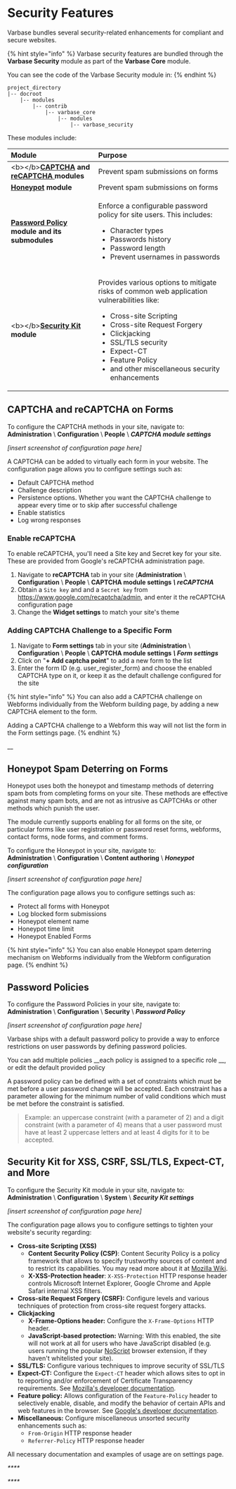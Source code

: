 # Security Features

Varbase bundles several security-related enhancements for compliant and secure websites.

{% hint style="info" %}
Varbase security features are bundled through the **Varbase Security** module as part of the **Varbase Core** module.

You can see the code of the Varbase Security module in:
{% endhint %}

```text
project_directory
|-- docroot
    |-- modules
        |-- contrib
            |-- varbase_core
                |-- modules
                    |-- varbase_security
```

These modules include:

<table>
  <thead>
    <tr>
      <th style="text-align:left">Module</th>
      <th style="text-align:left">Purpose</th>
    </tr>
  </thead>
  <tbody>
    <tr>
      <td style="text-align:left">&lt;b&gt;&lt;/b&gt;<a href="https://www.drupal.org/project/captcha"><b>CAPTCHA</b></a><b> and </b>
        <a
        href="https://www.drupal.org/project/recaptcha"><b>reCAPTCHA</b>
          </a><b> modules</b>
      </td>
      <td style="text-align:left">Prevent spam submissions on forms</td>
    </tr>
    <tr>
      <td style="text-align:left"><a href="https://www.drupal.org/project/honeypot"><b>Honeypot</b></a><b> module</b>
      </td>
      <td style="text-align:left">Prevent spam submissions on forms</td>
    </tr>
    <tr>
      <td style="text-align:left"><a href="https://www.drupal.org/project/password_policy"><b>Password Policy</b></a><b> module and its submodules</b>
      </td>
      <td style="text-align:left">
        <p>Enforce a configurable password policy for site users. This includes:</p>
        <ul>
          <li>Character types</li>
          <li>Passwords history</li>
          <li>Password length</li>
          <li>Prevent usernames in passwords</li>
        </ul>
      </td>
    </tr>
    <tr>
      <td style="text-align:left">&lt;b&gt;&lt;/b&gt;<a href="https://www.drupal.org/project/seckit"><b>Security Kit</b></a><b> module</b>
      </td>
      <td style="text-align:left">
        <p>Provides various options to mitigate risks of common web application vulnerabilities
          like:</p>
        <ul>
          <li>Cross-site Scripting</li>
          <li>Cross-site Request Forgery</li>
          <li>Clickjacking</li>
          <li>SSL/TLS security</li>
          <li>Expect-CT</li>
          <li>Feature Policy</li>
          <li>and other miscellaneous security enhancements</li>
        </ul>
      </td>
    </tr>
  </tbody>
</table>

## CAPTCHA and reCAPTCHA on Forms

To configure the CAPTCHA methods in your site, navigate to:  
**Administration** \ **Configuration** \ **People** \ _**CAPTCHA module settings**_

_\[insert screenshot of configuration page here\]_

A CAPTCHA can be added to virtually each form in your website. The configuration page allows you to configure settings such as:

* Default CAPTCHA method
* Challenge description
* Persistence options. Whether you want the CAPTCHA challenge to appear every time or to skip after successful challenge
* Enable statistics
* Log wrong responses

### Enable reCAPTCHA

To enable reCAPTCHA, you'll need a Site key and Secret key for your site. These are provided from Google's reCAPTCHA administration page.

1. Navigate to **reCAPTCHA** tab in your site \(**Administration** \ **Configuration** \ **People** \ **CAPTCHA module settings** _**\ reCAPTCHA**_
2. Obtain a `Site key` and and a `Secret key` from https://www.google.com/recaptcha/admin, and enter it the reCAPTCHA configuration page
3. Change the **Widget settings** to match your site's theme

### Adding CAPTCHA Challenge to a Specific Form 

1. Navigate to **Form settings** tab in your site \(**Administration** \ **Configuration** \ **People** \ **CAPTCHA module settings** _**\ Form settings**_
2. Click on "**+ Add captcha point**" to add a new form to the list
3. Enter the form ID \(e.g. user\_register\_form\) and choose the enabled CAPTCHA type on it, or keep it as the default challenge configured for the site

{% hint style="info" %}
You can also add a CAPTCHA challenge on Webforms individually from the Webform building page, by adding a new CAPTCHA element to the form.

Adding a CAPTCHA challenge to a Webform this way will not list the form in the Form settings page.
{% endhint %}

\_\_

## Honeypot Spam Deterring on Forms

Honeypot uses both the honeypot and timestamp methods of deterring spam bots from completing forms on your site. These methods are effective against many spam bots, and are not as intrusive as CAPTCHAs or other methods which punish the user.

The module currently supports enabling for all forms on the site, or particular forms like user registration or password reset forms, webforms, contact forms, node forms, and comment forms.

To configure the Honeypot in your site, navigate to:  
**Administration** \ **Configuration** \ **Content authoring** \ _**Honeypot configuration**_

_\[insert screenshot of configuration page here\]_

The configuration page allows you to configure settings such as:

* Protect all forms with Honeypot
* Log blocked form submissions
* Honeypot element name
* Honeypot time limit
* Honeypot Enabled Forms

{% hint style="info" %}
You can also enable Honeypot spam deterring mechanism on Webforms individually from the Webform configuration page.
{% endhint %}



## Password Policies

To configure the Password Policies in your site, navigate to:  
**Administration** \ **Configuration** \ **Security** \ _**Password Policy**_

_\[insert screenshot of configuration page here\]_

Varbase ships with a default password policy to provide a way to enforce restrictions on user passwords by defining password policies.

You can add multiple policies __each policy is assigned to a specific role __, or edit the default provided policy 

A password policy can be defined with a set of constraints which must be met before a user password change will be accepted. Each constraint has a parameter allowing for the minimum number of valid conditions which must be met before the constraint is satisfied.

> Example: an uppercase constraint \(with a parameter of 2\) and a digit constraint \(with a parameter of 4\) means that a user password must have at least 2 uppercase letters and at least 4 digits for it to be accepted.



## Security Kit for XSS, CSRF, SSL/TLS, Expect-CT, and More

To configure the Security Kit module in your site, navigate to:  
**Administration** \ **Configuration** \ **System** \ _**Security Kit settings**_

_\[insert screenshot of configuration page here\]_

The configuration page allows you to configure settings to tighten your website's security regarding:

* **Cross-site Scripting \(XSS\)**
  * **Content Security Policy \(CSP\)**: Content Security Policy is a policy framework that allows to specify trustworthy sources of content and to restrict its capabilities. You may read more about it at [Mozilla Wiki](https://wiki.mozilla.org/Security/CSP).
  * **X-XSS-Protection header**: `X-XSS-Protection` HTTP response header controls Microsoft Internet Explorer, Google Chrome and Apple Safari internal XSS filters.
* **Cross-site Request Forgery \(CSRF\):** Configure levels and various techniques of protection from cross-site request forgery attacks.
* **Clickjacking**
  * **X-Frame-Options header:** Configure the `X-Frame-Options` HTTP header.
  * **JavaScript-based protection:** Warning: With this enabled, the site will not work at all for users who have JavaScript disabled \(e.g. users running the popular [NoScript](https://noscript.net/) browser extension, if they haven't whitelisted your site\).
* **SSL/TLS:** Configure various techniques to improve security of SSL/TLS
* **Expect-CT:** Configure the `Expect-CT` header which allows sites to opt in to reporting and/or enforcement of Certificate Transparency requirements. See [Mozilla's developer documentation](https://developer.mozilla.org/en-US/docs/Web/HTTP/Headers/Expect-CT).
* **Feature policy:** Allows configuration of the `Feature-Policy` header to selectively enable, disable, and modify the behavior of certain APIs and web features in the browser. See [Google's developer documentation](https://developers.google.com/web/updates/2018/06/feature-policy).
* **Miscellaneous:** Configure miscellaneous unsorted security enhancements such as:
  * `From-Origin` HTTP response header
  * `Referrer-Policy` HTTP response header

All necessary documentation and examples of usage are on settings page.

_\*\*\*\*_

_\*\*\*\*_





